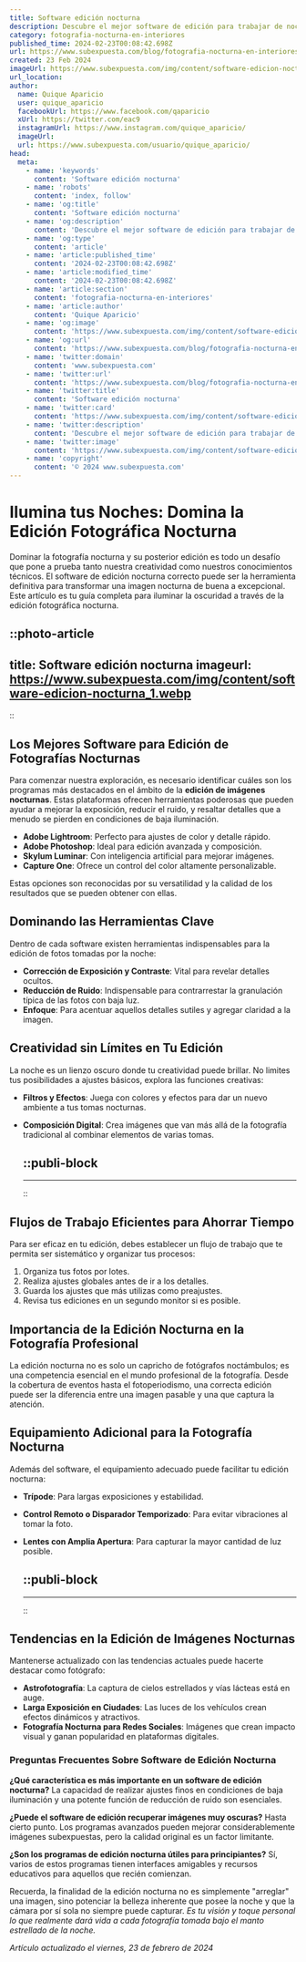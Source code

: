 ```yaml
---
title: Software edición nocturna
description: Descubre el mejor software de edición para trabajar de noche. Funciones optimizadas para proteger tu vista y potenciar tu creatividad.
category: fotografia-nocturna-en-interiores
published_time: 2024-02-23T00:08:42.698Z
url: https://www.subexpuesta.com/blog/fotografia-nocturna-en-interiores/software-edicion-nocturna
created: 23 Feb 2024
imageUrl: https://www.subexpuesta.com/img/content/software-edicion-nocturna_1.webp
url_location:
author:
  name: Quique Aparicio
  user: quique_aparicio
  facebookUrl: https://www.facebook.com/qaparicio
  xUrl: https://twitter.com/eac9
  instagramUrl: https://www.instagram.com/quique_aparicio/
  imageUrl: 
  url: https://www.subexpuesta.com/usuario/quique_aparicio/
head:
  meta:
    - name: 'keywords'
      content: 'Software edición nocturna'
    - name: 'robots'
      content: 'index, follow'
    - name: 'og:title'
      content: 'Software edición nocturna'
    - name: 'og:description'
      content: 'Descubre el mejor software de edición para trabajar de noche. Funciones optimizadas para proteger tu vista y potenciar tu creatividad.'
    - name: 'og:type'
      content: 'article'
    - name: 'article:published_time'
      content: '2024-02-23T00:08:42.698Z'
    - name: 'article:modified_time'
      content: '2024-02-23T00:08:42.698Z'
    - name: 'article:section'
      content: 'fotografia-nocturna-en-interiores'
    - name: 'article:author'
      content: 'Quique Aparicio'
    - name: 'og:image'
      content: 'https://www.subexpuesta.com/img/content/software-edicion-nocturna_1.webp'
    - name: 'og:url'
      content: 'https://www.subexpuesta.com/blog/fotografia-nocturna-en-interiores/software-edicion-nocturna'
    - name: 'twitter:domain'
      content: 'www.subexpuesta.com'
    - name: 'twitter:url'
      content: 'https://www.subexpuesta.com/blog/fotografia-nocturna-en-interiores/software-edicion-nocturna'
    - name: 'twitter:title'
      content: 'Software edición nocturna'
    - name: 'twitter:card'
      content: 'https://www.subexpuesta.com/img/content/software-edicion-nocturna_1.webp'
    - name: 'twitter:description'
      content: 'Descubre el mejor software de edición para trabajar de noche. Funciones optimizadas para proteger tu vista y potenciar tu creatividad.'
    - name: 'twitter:image'
      content: 'https://www.subexpuesta.com/img/content/software-edicion-nocturna_1.webp'
    - name: 'copyright'
      content: '© 2024 www.subexpuesta.com'
---
```

# Ilumina tus Noches: Domina la Edición Fotográfica Nocturna

Dominar la fotografía nocturna y su posterior edición es todo un desafío que pone a prueba tanto nuestra creatividad como nuestros conocimientos técnicos. El software de edición nocturna correcto puede ser la herramienta definitiva para transformar una imagen nocturna de buena a excepcional. Este artículo es tu guía completa para iluminar la oscuridad a través de la edición fotográfica nocturna.


::photo-article
---
title: Software edición nocturna
imageurl: https://www.subexpuesta.com/img/content/software-edicion-nocturna_1.webp
---
::


## Los Mejores Software para Edición de Fotografías Nocturnas

Para comenzar nuestra exploración, es necesario identificar cuáles son los programas más destacados en el ámbito de la **edición de imágenes nocturnas**. Estas plataformas ofrecen herramientas poderosas que pueden ayudar a mejorar la exposición, reducir el ruido, y resaltar detalles que a menudo se pierden en condiciones de baja iluminación.

- **Adobe Lightroom**: Perfecto para ajustes de color y detalle rápido.
- **Adobe Photoshop**: Ideal para edición avanzada y composición.
- **Skylum Luminar**: Con inteligencia artificial para mejorar imágenes.
- **Capture One**: Ofrece un control del color altamente personalizable.

Estas opciones son reconocidas por su versatilidad y la calidad de los resultados que se pueden obtener con ellas.

## Dominando las Herramientas Clave

Dentro de cada software existen herramientas indispensables para la edición de fotos tomadas por la noche:

- **Corrección de Exposición y Contraste**: Vital para revelar detalles ocultos.
- **Reducción de Ruido**: Indispensable para contrarrestar la granulación típica de las fotos con baja luz.
- **Enfoque**: Para acentuar aquellos detalles sutiles y agregar claridad a la imagen.

## Creatividad sin Límites en Tu Edición

La noche es un lienzo oscuro donde tu creatividad puede brillar. No limites tus posibilidades a ajustes básicos, explora las funciones creativas:

- **Filtros y Efectos**: Juega con colores y efectos para dar un nuevo ambiente a tus tomas nocturnas.
- **Composición Digital**: Crea imágenes que van más allá de la fotografía tradicional al combinar elementos de varias tomas.


  ::publi-block
  ---
  ---
  ::
  
  
## Flujos de Trabajo Eficientes para Ahorrar Tiempo

Para ser eficaz en tu edición, debes establecer un flujo de trabajo que te permita ser sistemático y organizar tus procesos:

1. Organiza tus fotos por lotes.
2. Realiza ajustes globales antes de ir a los detalles.
3. Guarda los ajustes que más utilizas como preajustes.
4. Revisa tus ediciones en un segundo monitor si es posible.

## Importancia de la Edición Nocturna en la Fotografía Profesional

La edición nocturna no es solo un capricho de fotógrafos noctámbulos; es una competencia esencial en el mundo profesional de la fotografía. Desde la cobertura de eventos hasta el fotoperiodismo, una correcta edición puede ser la diferencia entre una imagen pasable y una que captura la atención.

## Equipamiento Adicional para la Fotografía Nocturna

Además del software, el equipamiento adecuado puede facilitar tu edición nocturna:

- **Trípode**: Para largas exposiciones y estabilidad.
- **Control Remoto o Disparador Temporizado**: Para evitar vibraciones al tomar la foto.
- **Lentes con Amplia Apertura**: Para capturar la mayor cantidad de luz posible.


  ::publi-block
  ---
  ---
  ::
  
  
## Tendencias en la Edición de Imágenes Nocturnas

Mantenerse actualizado con las tendencias actuales puede hacerte destacar como fotógrafo:

- **Astrofotografía**: La captura de cielos estrellados y vías lácteas está en auge.
- **Larga Exposición en Ciudades**: Las luces de los vehículos crean efectos dinámicos y atractivos.
- **Fotografía Nocturna para Redes Sociales**: Imágenes que crean impacto visual y ganan popularidad en plataformas digitales.

### Preguntas Frecuentes Sobre Software de Edición Nocturna

**¿Qué característica es más importante en un software de edición nocturna?**
La capacidad de realizar ajustes finos en condiciones de baja iluminación y una potente función de reducción de ruido son esenciales.

**¿Puede el software de edición recuperar imágenes muy oscuras?**
Hasta cierto punto. Los programas avanzados pueden mejorar considerablemente imágenes subexpuestas, pero la calidad original es un factor limitante.

**¿Son los programas de edición nocturna útiles para principiantes?**
Sí, varios de estos programas tienen interfaces amigables y recursos educativos para aquellos que recién comienzan.

Recuerda, la finalidad de la edición nocturna no es simplemente "arreglar" una imagen, sino potenciar la belleza inherente que posee la noche y que la cámara por sí sola no siempre puede capturar. *Es tu visión y toque personal lo que realmente dará vida a cada fotografía tomada bajo el manto estrellado de la noche.*

_Artículo actualizado el viernes, 23 de febrero de 2024_